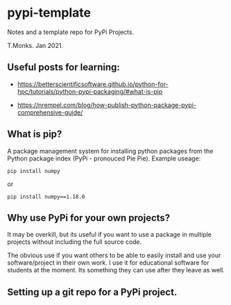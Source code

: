 # pypi-template

Notes and a template repo for PyPi Projects.

T.Monks. Jan 2021.


## Useful posts for learning:
* https://betterscientificsoftware.github.io/python-for-hpc/tutorials/python-pypi-packaging/#what-is-pip

* https://nrempel.com/blog/how-publish-python-package-pypi-comprehensive-guide/

## What is pip?

A package management system for installing python packages from the Python package index (PyPi - pronouced Pie Pie).  Example useage:

`pip install numpy`

or

`pip install numpy==1.18.0`

## Why use PyPi for your own projects?

It may be overkill, but its useful if you want to use a package in multiple projects without including the full source code.  

The obvious use if you want others to be able to easily install and use your software/project in their own work.  I use it for educational software for students at the moment.  Its something they can use after they leave as well.

## Setting up a git repo for a PyPi project.

